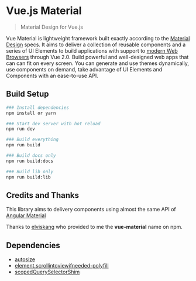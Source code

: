 # Vue.js Material

> Material Design for Vue.js

Vue Material is lightweight framework built exactly according to the <a href="http://material.google.com" target="_blank">Material Design</a> specs. It aims to deliver a collection of reusable components and a series of UI Elements to build applications with support to <a href="https://saucelabs.com/u/vuejs" target="_blank">modern Web Browsers</a> through Vue 2.0. Build powerful and well-designed web apps that can can fit on every screen. You can generate and use themes dynamically, use components on demand, take advantage of UI Elements and Components with an ease-to-use API.

## Build Setup

``` bash
### Install dependencies
npm install or yarn

### Start dev server with hot reload
npm run dev

### Build everything
npm run build

### Build docs only
npm run build:docs

### Build lib only
npm run build:lib
```

## Credits and Thanks
This library aims to delivery components using almost the same API of <a href="https://material.angularjs.org/latest/" target="_blank">Angular Material</a>

Thanks to <a href="https://github.com/elviskang" target="_blank">elviskang</a> who provided to me the **vue-material** name on npm.

## Dependencies 
* <a href="http://www.jacklmoore.com/autosize/" target="_blank">autosize</a>
* <a href="https://www.npmjs.com/package/element.scrollintoviewifneeded-polyfill" target="_blank">element.scrollintoviewifneeded-polyfill</a>
* <a href="https://github.com/lazd/scopedQuerySelectorShim" target="_blank">scopedQuerySelectorShim</a>
